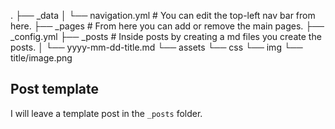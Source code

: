 .
├── _data
│   └── navigation.yml # You can edit the top-left nav bar from here.
├── _pages # From here you can add or remove the main pages.
├── _config.yml
├── _posts # Inside posts by creating a md files you create the posts.
│   └── yyyy-mm-dd-title.md 
└── assets
    └── css
    └── img
        └── title/image.png

  ## Post template

  I will leave a template post in the ```_posts``` folder.
    
